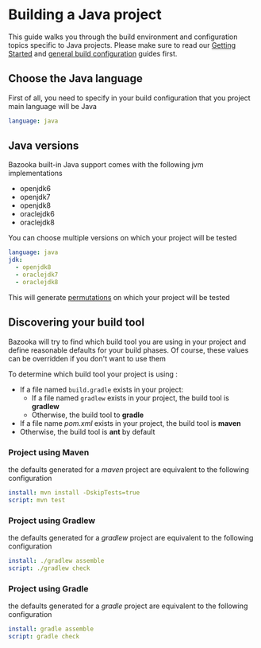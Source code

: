 # Building a Java project

This guide walks you through the build environment and configuration topics specific to Java projects. Please make sure to read our [Getting Started](./home/getting_started) and [general build configuration](./home/build_configuration) guides first.

## Choose the Java language

First of all, you need to specify in your build configuration that you project main language will be Java

```yaml
language: java
```

## Java versions

Bazooka built-in Java support comes with the following jvm implementations

* openjdk6
* openjdk7
* openjdk8
* oraclejdk6
* oraclejdk8

You can choose multiple versions on which your project will be tested

```yaml
language: java
jdk:
  - openjdk8
  - oraclejdk7
  - oraclejdk8
```

This will generate [permutations](./home/permutations) on which your project will be tested

## Discovering your build tool

Bazooka will try to find which build tool you are using in your project and define reasonable defaults for your build phases. Of course, these values can be overridden if you don't want to use them

To determine which build tool your project is using :

* If a file named `build.gradle` exists in your project:
    * If a file named `gradlew` exists in your project, the build tool is **gradlew**
    * Otherwise, the build tool to **gradle**
* If a file name *pom.xml* exists in your project, the build tool is **maven**
* Otherwise, the build tool is **ant** by default

### Project using Maven

the defaults generated for a *maven* project are equivalent to the following configuration

```yaml
install: mvn install -DskipTests=true
script: mvn test
```

### Project using Gradlew

the defaults generated for a *gradlew* project are equivalent to the following configuration

```yaml
install: ./gradlew assemble
script: ./gradlew check
```

### Project using Gradle

the defaults generated for a *gradle* project are equivalent to the following configuration

```yaml
install: gradle assemble
script: gradle check
```
